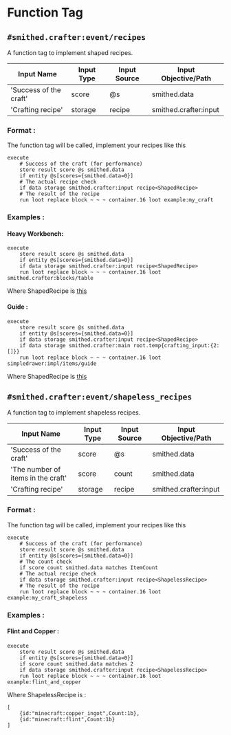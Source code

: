 
# Function Tag

## `#smithed.crafter:event/recipes`
A function tag to implement shaped recipes. 

| Input Name                | Input Type   | Input Source             | Input Objective/Path             | 
| ---                       | ---          | ---                      | ---                              | 
| 'Success of the craft'    | score        | @s                       | smithed.data                     | 
| 'Crafting recipe'         | storage      | recipe                   | smithed.crafter:input            |


### Format :
The function tag will be called, implement your recipes like this

```mcfunction
execute 
    # Success of the craft (for performance)
    store result score @s smithed.data 
    if entity @s[scores={smithed.data=0}]
    # The actual recipe check 
    if data storage smithed.crafter:input recipe<ShapedRecipe>
    # The result of the recipe
    run loot replace block ~ ~ ~ container.16 loot example:my_craft
```


### Examples :

#### Heavy Workbench:

```mcfunction
execute 
    store result score @s smithed.data 
    if entity @s[scores={smithed.data=0}] 
    if data storage smithed.crafter:input recipe<ShapedRecipe>
    run loot replace block ~ ~ ~ container.16 loot smithed.crafter:blocks/table
```
Where ShapedRecipe is [this](https://wiki.smithed.dev/libraries/crafter/data_types/#example-with-a-3-lines-recipe)


#### Guide : 
```mcfunction
execute 
    store result score @s smithed.data 
    if entity @s[scores={smithed.data=0}] 
    if data storage smithed.crafter:input recipe<ShapedRecipe>
    if data storage smithed.crafter:main root.temp{crafting_input:{2:[]}} 
    run loot replace block ~ ~ ~ container.16 loot simpledrawer:impl/items/guide
```
Where ShapedRecipe is [this](https://wiki.smithed.dev/libraries/crafter/data_types/#example-with-a-2-lines-recipe)

## `#smithed.crafter:event/shapeless_recipes`
A function tag to implement shapeless recipes. 

| Input Name                            | Input Type   | Input Source             | Input Objective/Path             | 
| ---                                   | ---          | ---                      | ---                              | 
| 'Success of the craft'                | score        | @s                       | smithed.data                     | 
| 'The number of items in the craft'    | score        | count                    | smithed.data                     | 
| 'Crafting recipe'                     | storage      | recipe                   | smithed.crafter:input            |


### Format :
The function tag will be called, implement your recipes like this
```mcfunction
execute 
    # Success of the craft (for performance)
    store result score @s smithed.data 
    if entity @s[scores={smithed.data=0}] 
    # The count check
    if score count smithed.data matches ItemCount
    # The actual recipe check
    if data storage smithed.crafter:input recipe<ShapelessRecipe>
    # The result of the recipe
    run loot replace block ~ ~ ~ container.16 loot example:my_craft_shapeless
```


### Examples :

#### Flint and Copper :

```mcfunction
execute 
    store result score @s smithed.data 
    if entity @s[scores={smithed.data=0}] 
    if score count smithed.data matches 2
    if data storage smithed.crafter:input recipe<ShapelessRecipe>
    run loot replace block ~ ~ ~ container.16 loot example:flint_and_copper
```
Where ShapelessRecipe is :
```SNBT
[
    {id:"minecraft:copper_ingot",Count:1b},
    {id:"minecraft:flint",Count:1b}
]
```